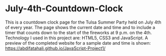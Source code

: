# July-4th-Countdown-Clock
This is a countdown clock page for the Tulsa Summer Party held on July 4th of every year. 
The page shows the current date and time and to include a timer that counts down to the start of the fireworks at 9 p.m. on the 4th. 
Technology I used in this project are: HTML5, CSS3 and JavaScript. 
A preview of the completed website for a sample date and time is shown: https://abdifatahali.github.io/JavaScript-Project1/
